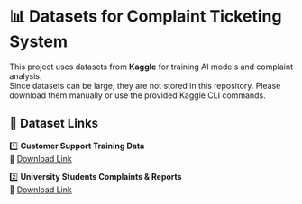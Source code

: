 # 📊 Datasets for Complaint Ticketing System  

This project uses datasets from **Kaggle** for training AI models and complaint analysis.  
Since datasets can be large, they are not stored in this repository. Please download them manually or use the provided Kaggle CLI commands.

## 📌 Dataset Links
1️⃣ **Customer Support Training Data**  
🔗 [Download Link](https://www.kaggle.com/datasets/omarsobhy14/university-students-complaints-and-reports/data)  

2️⃣ **University Students Complaints & Reports**  
🔗 [Download Link](https://www.kaggle.com/datasets/omarsobhy14/university-students-complaints-and-reports/data)  


